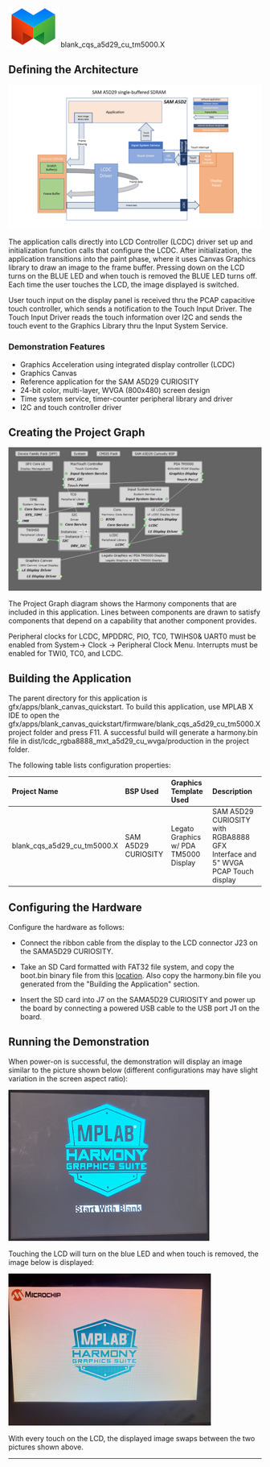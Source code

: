 
![](../../../../images/mgs.png) blank\_cqs\_a5d29\_cu\_tm5000.X

Defining the Architecture
-------------------------

![](../../../../images/blank_sama5d29_arch.png)

The application calls directly into LCD Controller (LCDC) driver set up and initialization function calls that configure the LCDC. After initialization, the application transitions into the paint phase, where it uses Canvas Graphics library to draw an image to the frame buffer. Pressing down on the LCD turns on the BLUE LED and when touch is removed the BLUE LED turns off. Each time the user touches the LCD, the image displayed is switched.  

User touch input on the display panel is received thru the PCAP capacitive touch controller, which sends a notification to the Touch Input Driver. The Touch Input Driver reads the touch information over I2C and sends the touch event to the Graphics Library thru the Input System Service.

### Demonstration Features

-   Graphics Acceleration using integrated display controller (LCDC)
-   Graphics Canvas
-   Reference application for the SAM A5D29 CURIOSITY
-   24-bit color, multi-layer, WVGA (800x480) screen design
-   Time system service, timer-counter peripheral library and driver 
-   I2C and touch controller driver 

Creating the Project Graph
--------------------------

![](../../../../images/blank_sama5d2_canvas_wvga_pg.png)

The Project Graph diagram shows the Harmony components that are included in this application. Lines between components are drawn to satisfy components that depend on a capability that another component provides.

Peripheral clocks for LCDC, MPDDRC, PIO, TC0, TWIHS0& UART0 must be enabled from System-> Clock -> Peripheral Clock Menu.
Interrupts must be enabled for TWI0, TC0, and LCDC.

Building the Application
------------------------

The parent directory for this application is gfx/apps/blank\_canvas\_quickstart. To build this application, use MPLAB X IDE to open the gfx/apps/blank\_canvas\_quickstart/firmware/blank\_cqs\_a5d29\_cu\_tm5000.X project folder and press F11. 
A successful build will generate a harmony.bin file in dist/lcdc_rgba8888_mxt_a5d29_cu_wvga/production in the project folder.

The following table lists configuration properties:

|Project Name|BSP Used|Graphics Template Used|Description|
|:-----------|:-------|:---------------------|:----------|
|blank_cqs_a5d29_cu_tm5000.X|SAM A5D29 CURIOSITY|Legato Graphics w/ PDA TM5000 Display|SAM A5D29 CURIOSITY with RGBA8888 GFX Interface and 5" WVGA PCAP Touch display|


Configuring the Hardware
------------------------

Configure the hardware as follows:

-   Connect the ribbon cable from the display to the LCD connector J23 on the SAMA5D29 CURIOSITY.

-   Take an SD Card formatted with FAT32 file system, and copy the boot.bin binary file from this [location](bootstrap/curiosity/boot.bin). Also copy the harmony.bin file you generated from the "Building the Application" section.

-   Insert the SD card into J7 on the SAMA5D29 CURIOSITY and power up the board by connecting a powered USB cable to the USB port J1 on the board.


Running the Demonstration
-------------------------

When power-on is successful, the demonstration will display an image similar to the picture shown below (different configurations may have slight variation in the screen aspect ratio):

![](../../../../images/blank_canvas_qs.png)


Touching the LCD will turn on the blue LED and when touch is removed, the image below is displayed:

![](../../../../images/blank_canvas_qs_1.png)

With every touch on the LCD, the displayed image swaps between the two pictures shown above.

* * * * *
